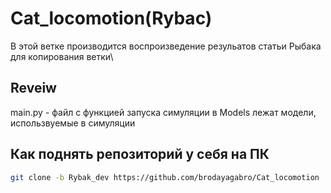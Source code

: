 # Cat_locomotion(Rybac)
В этой ветке производится воспроизведение резульатов статьи Рыбака
для копирования ветки\

## Reveiw
main.py -  файл с функцией запуска симуляции
в Models лежат модели, использвуемые в симуляции

## Как поднять репозиторий у себя на ПК
```bash
git clone -b Rybak_dev https://github.com/brodayagabro/Cat_locomotion
```